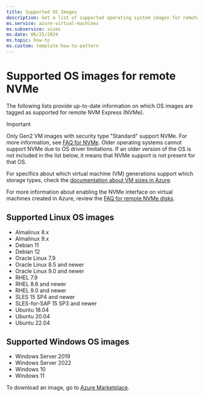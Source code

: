 ```yaml
---
title: Supported OS Images
description: Get a list of supported operating system images for remote NVMe.
ms.service: azure-virtual-machines
ms.subservice: sizes
ms.date: 06/25/2024
ms.topic: how-to
ms.custom: template-how-to-pattern
---
```


# Supported OS images for remote NVMe

The following lists provide up-to-date information on which OS images are tagged as supported for remote NVM Express (NVMe).

> [!IMPORTANT]
> Only Gen2 VM images with security type "Standard" support NVMe. For more information, see [FAQ for NVMe](/azure/virtual-machines/enable-nvme-faqs#will-generation-1-vms-be-supported-with-nvme-disks-). Older operating systems cannot support NVMe due to OS driver limitations. If an older version of the OS is not included in the list below, it means that NVMe support is not present for that OS.

For specifics about which virtual machine (VM) generations support which storage types, check the [documentation about VM sizes in Azure](/azure/virtual-machines/sizes).

For more information about enabling the NVMe interface on virtual machines created in Azure, review the [FAQ for remote NVMe disks](/azure/virtual-machines/enable-nvme-remote-faqs).

## Supported Linux OS images

- Almalinux 8.x
- Almalinux 9.x
- Debian 11
- Debian 12
- Oracle Linux 7.9
- Oracle Linux 8.5 and newer
- Oracle Linux 9.0 and newer
- RHEL 7.9
- RHEL 8.6 and newer
- RHEL 9.0 and newer
- SLES 15 SP4 and newer
- SLES-for-SAP 15 SP3 and newer
- Ubuntu 18.04
- Ubuntu 20.04
- Ubuntu 22.04

## Supported Windows OS images
- Windows Server 2019
- Windows Server 2022
- Windows 10
- Windows 11

To download an image, go to [Azure Marketplace](https://ms.portal.azure.com/#view/Microsoft_Azure_Marketplace/MarketplaceOffersBlade/selectedMenuItemId/home).
